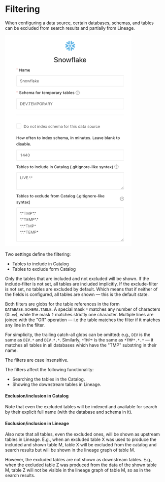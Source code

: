 # Filtering

When configuring a data source, certain databases, schemas, and tables can be excluded from search results and partially from Lineage.

![In this example: show only the LIVE database, hide all other databases, but also hide all the temporary schemas and tables in the LIVE database.](<../../.gitbook/assets/image (201).png>)

Two settings define the filtering:

* Tables to include in Catalog
* Tables to exclude form Catalog

Only the tables that are included and not excluded will be shown. If the include-filter is not set, all tables are included implicitly. If the exclude-filter is not set, no tables are excluded by default. Which means that if neither of the fields is configured, all tables are shown — this is the default state.

Both filters are globs for the table references in the form `DATABASE.SCHEMA.TABLE`. A special mask `*` matches any number of characters (0..∞), while the mask `?` matches strictly one character. Multiple lines are joined with the "OR" operation — i.e the table matches the filter if it matches any line in the filter.

For simplicity, the trailing catch-all globs can be omitted: e.g., `DEV` is the same as `DEV.*` and `DEV.*.*`. Similarly, `*TMP*` is the same as `*TMP*.*.*` — it matches all tables in all databases which have the "TMP" substring in their name.

The filters are case insensitive.

The filters affect the following functionality:

* Searching the tables in the Catalog.
* Showing the downstream tables in Lineage.

#### Exclusion/inclusion in Catalog

Note that even the excluded tables will be indexed and available for search by their explicit full name (with the database and schema in it).

#### Exclusion/inclusion in Lineage

Also note that all tables, even the excluded ones, will be shown as upstream tables in Lineage. E.g., when an excluded table X was used to produce the included and shown table M, table X will be excluded from the catalog and search results but will be shown in the lineage graph of table M.

However, the excluded tables are not shown as downstream tables. E.g., when the excluded table Z was produced from the data of the shown table M, table Z will not be visible in the lineage graph of table M, so as in the search results.
